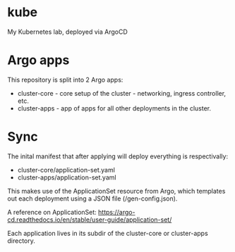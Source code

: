 # kube
My Kubernetes lab, deployed via ArgoCD

# Argo apps

This repository is split into 2 Argo apps:

+ cluster-core - core setup of the cluster - networking, ingress controller, etc.
+ cluster-apps - app of apps for all other deployments in the cluster.

# Sync

The inital manifest that after applying will deploy everything is respectivally:
- cluster-core/application-set.yaml
- cluster-apps/application-set.yaml

This makes use of the ApplicationSet resource from Argo, which templates out each deployment using a JSON file (<application>/gen-config.json).

A reference on ApplicationSet: https://argo-cd.readthedocs.io/en/stable/user-guide/application-set/

Each application lives in its subdir of the cluster-core or cluster-apps directory.
